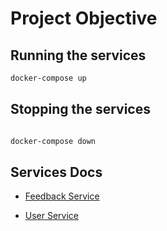 # Project Objective

## Running the services
```bash
docker-compose up
```

## Stopping the services
```bash

docker-compose down

```

## Services Docs
- [Feedback Service](feedback_service/README.md)

- [User Service](user_service/README.md)
